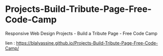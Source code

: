 # Projects-Build-Tribute-Page-Free-Code-Camp
Responsive Web Design Projects - Build a Tribute Page - Free Code Camp

lien : https://blalyassine.github.io/Projects-Build-Tribute-Page-Free-Code-Camp/
